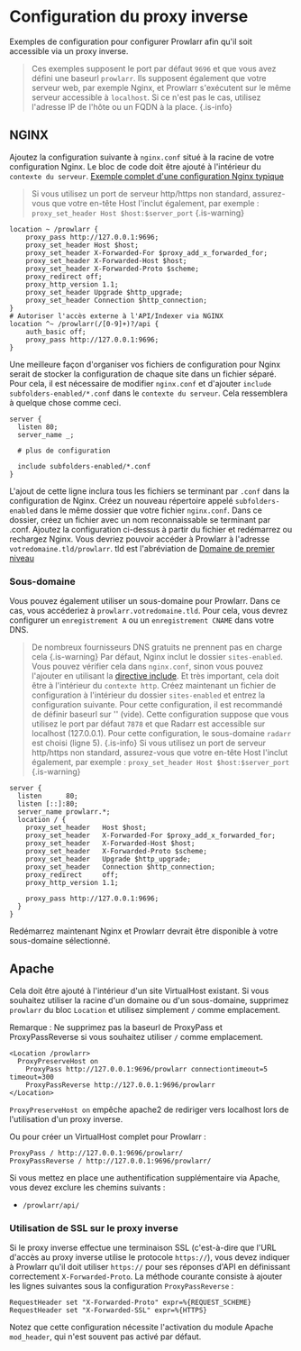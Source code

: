 # Configuration du proxy inverse

Exemples de configuration pour configurer Prowlarr afin qu'il soit accessible via un proxy inverse.

> Ces exemples supposent le port par défaut `9696` et que vous avez défini une baseurl `prowlarr`. Ils supposent également que votre serveur web, par exemple Nginx, et Prowlarr s'exécutent sur le même serveur accessible à `localhost`. Si ce n'est pas le cas, utilisez l'adresse IP de l'hôte ou un FQDN à la place.
{.is-info}

## NGINX

Ajoutez la configuration suivante à `nginx.conf` situé à la racine de votre configuration Nginx. Le bloc de code doit être ajouté à l'intérieur du `contexte du serveur`. [Exemple complet d'une configuration Nginx typique](https://www.nginx.com/resources/wiki/start/topics/examples/full/)

> Si vous utilisez un port de serveur http/https non standard, assurez-vous que votre en-tête Host l'inclut également, par exemple : `proxy_set_header Host $host:$server_port` {.is-warning}

```nginx
location ~ /prowlarr {
    proxy_pass http://127.0.0.1:9696;
    proxy_set_header Host $host;
    proxy_set_header X-Forwarded-For $proxy_add_x_forwarded_for;
    proxy_set_header X-Forwarded-Host $host;
    proxy_set_header X-Forwarded-Proto $scheme;
    proxy_redirect off;
    proxy_http_version 1.1;
    proxy_set_header Upgrade $http_upgrade;
    proxy_set_header Connection $http_connection;
}
# Autoriser l'accès externe à l'API/Indexer via NGINX
location ^~ /prowlarr(/[0-9]+)?/api {
    auth_basic off;
    proxy_pass http://127.0.0.1:9696;
}
```

Une meilleure façon d'organiser vos fichiers de configuration pour Nginx serait de stocker la configuration de chaque site dans un fichier séparé.
Pour cela, il est nécessaire de modifier `nginx.conf` et d'ajouter `include subfolders-enabled/*.conf` dans le `contexte du serveur`. Cela ressemblera à quelque chose comme ceci.

```nginx
server {
  listen 80;
  server_name _;
  
  # plus de configuration
  
  include subfolders-enabled/*.conf
}
```

L'ajout de cette ligne inclura tous les fichiers se terminant par `.conf` dans la configuration de Nginx. Créez un nouveau répertoire appelé `subfolders-enabled` dans le même dossier que votre fichier `nginx.conf`. Dans ce dossier, créez un fichier avec un nom reconnaissable se terminant par .conf. Ajoutez la configuration ci-dessus à partir du fichier et redémarrez ou rechargez Nginx. Vous devriez pouvoir accéder à Prowlarr à l'adresse `votredomaine.tld/prowlarr`. tld est l'abréviation de [Domaine de premier niveau](https://fr.wikipedia.org/wiki/Liste_des_domaines_de_premier_niveau_Internet)

### Sous-domaine

Vous pouvez également utiliser un sous-domaine pour Prowlarr. Dans ce cas, vous accéderiez à `prowlarr.votredomaine.tld`. Pour cela, vous devrez configurer un `enregistrement A` ou un `enregistrement CNAME` dans votre DNS.
> De nombreux fournisseurs DNS gratuits ne prennent pas en charge cela {.is-warning}
Par défaut, Nginx inclut le dossier `sites-enabled`. Vous pouvez vérifier cela dans `nginx.conf`, sinon vous pouvez l'ajouter en utilisant la [directive include](http://nginx.org/en/docs/ngx_core_module.html#include). Et très important, cela doit être à l'intérieur du `contexte http`. Créez maintenant un fichier de configuration à l'intérieur du dossier `sites-enabled` et entrez la configuration suivante.
> Pour cette configuration, il est recommandé de définir baseurl sur '' (vide). Cette configuration suppose que vous utilisez le port par défaut `7878` et que Radarr est accessible sur localhost (127.0.0.1). Pour cette configuration, le sous-domaine `radarr` est choisi (ligne 5).
{.is-info}
> Si vous utilisez un port de serveur http/https non standard, assurez-vous que votre en-tête Host l'inclut également, par exemple : `proxy_set_header Host $host:$server_port` {.is-warning}

```nginx
server {
  listen      80;
  listen [::]:80;
  server_name prowlarr.*;
  location / {
    proxy_set_header   Host $host;
    proxy_set_header   X-Forwarded-For $proxy_add_x_forwarded_for;
    proxy_set_header   X-Forwarded-Host $host;
    proxy_set_header   X-Forwarded-Proto $scheme;
    proxy_set_header   Upgrade $http_upgrade;
    proxy_set_header   Connection $http_connection;
    proxy_redirect     off;
    proxy_http_version 1.1;
    
    proxy_pass http://127.0.0.1:9696;
  }
}
```

Redémarrez maintenant Nginx et Prowlarr devrait être disponible à votre sous-domaine sélectionné.

## Apache

Cela doit être ajouté à l'intérieur d'un site VirtualHost existant. Si vous souhaitez utiliser la racine d'un domaine ou d'un sous-domaine, supprimez `prowlarr` du bloc `Location` et utilisez simplement `/` comme emplacement.

Remarque : Ne supprimez pas la baseurl de ProxyPass et ProxyPassReverse si vous souhaitez utiliser `/` comme emplacement.

```none
<Location /prowlarr>
  ProxyPreserveHost on
    ProxyPass http://127.0.0.1:9696/prowlarr connectiontimeout=5 timeout=300
    ProxyPassReverse http://127.0.0.1:9696/prowlarr
</Location>
```

`ProxyPreserveHost on` empêche apache2 de rediriger vers localhost lors de l'utilisation d'un proxy inverse.

Ou pour créer un VirtualHost complet pour Prowlarr :

```none
ProxyPass / http://127.0.0.1:9696/prowlarr/
ProxyPassReverse / http://127.0.0.1:9696/prowlarr/
```

Si vous mettez en place une authentification supplémentaire via Apache, vous devez exclure les chemins suivants :

- `/prowlarr/api/`

### Utilisation de SSL sur le proxy inverse

Si le proxy inverse effectue une terminaison SSL (c'est-à-dire que l'URL d'accès au proxy inverse utilise le protocole `https://`), vous devez indiquer à Prowlarr qu'il doit utiliser `https://` pour ses réponses d'API en définissant correctement `X-Forwarded-Proto`. La méthode courante consiste à ajouter les lignes suivantes sous la configuration `ProxyPassReverse` :

```none
RequestHeader set "X-Forwarded-Proto" expr=%{REQUEST_SCHEME}
RequestHeader set "X-Forwarded-SSL" expr=%{HTTPS}
```

Notez que cette configuration nécessite l'activation du module Apache `mod_header`, qui n'est souvent pas activé par défaut.